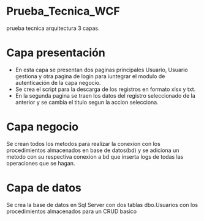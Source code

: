 # Prueba_Tecnica_WCF


prueba tecnica arquitectura 3 capas.


# Capa presentación
- En esta capa se presentan dos paginas principales Usuario, Usuario gestiona y otra pagina de login para iuntegrar el modulo de autenticación de la capa negocio.
- Se crea el script para la descarga de los registros en formato xlsx y txt.
- En la segunda pagina se traen los datos del registro seleccionado de la anterior y se cambia el titulo segun la accion selecciona.
#
# Capa negocio
Se crean todos los metodos para realizar la conexion con los procedimientos almacenados en base de datos(bd) y se adiciona un metodo con su respectiva conexion a bd que inserta logs de todas las operaciones que se hagan.
#
# Capa de datos
Se crea la base de datos en Sql Server con dos tablas dbo.Usuarios con los procedimientos almacenados para un CRUD basico
